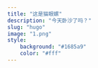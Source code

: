 ```yaml
---
title: "这是猫眼螺"
description: "今天卧沙了吗？"
slug: "hugo"
image: "1.png"
style:
    background: "#1685a9"
    color: "#fff"
---
```

